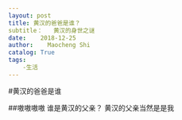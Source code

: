 ```yaml
---
layout: post
title: 黄汉的爸爸是谁？
subtitle：   黄汉的身世之谜
date:    2018-12-25
author:    Maocheng Shi
catalog: True
tags:
    -生活
---
```

#黄汉的爸爸是谁

##嗷嗷嗷嗷
谁是黄汉的父亲？
黄汉的父亲当然是是我  
